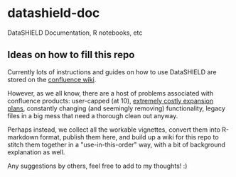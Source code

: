 # datashield-doc
DataSHIELD Documentation, R notebooks, etc

## Ideas on how to fill this repo

Currently lots of instructions and guides on how to use DataSHIELD are stored on the [confluence wiki](https://data2knowledge.atlassian.net/wiki/spaces/DSDEV/overview?homepageId=12943453).

However, as we all know, there are a host of problems associated with confluence products: user-capped (at 10), [extremely costly expansion plans](https://newcastle.sharepoint.com/:p:/s/DataSHIELDTeam/EVpRDLeGSDhKvFNRpNTdPM8B1mwvBZ31XDI90E0uEL-cIw?e=Qvv3ce), constantly changing (and seemingly removing) functionality, legacy files in a big mess that need a thorough clean out anyway.

Perhaps instead, we collect all the workable vignettes, convert them into R-markdown format, publish them here, and build up a wiki for this repo to stitch them together in a "use-in-this-order" way, with a bit of background explanation as well.

Any suggestions by others, feel free to add to my thoughts! :)


